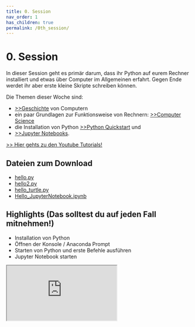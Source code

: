 ```yaml
---
title: 0. Session
nav_order: 1
has_children: true
permalink: /0th_session/
---
```


# 0. Session

In dieser Session geht es primär darum, dass ihr Python auf eurem Rechner installiert und etwas über Computer im Allgemeinen erfahrt. Gegen Ende werdet ihr aber erste kleine Skripte schreiben können.

Die Themen dieser Woche sind:
* [>>Geschichte](./geschichte) von Computern
* ein paar Grundlagen zur Funktionsweise von Rechnern: [>>Computer Science](./computer_science)
* die Installation von Python [>>Python Quickstart](./python_quickstart) und 
* [>>Jupyter Notebooks](./jupyter_notebooks).

[>> Hier gehts zu den Youtube Tutorials!](https://youtube.com/playlist?list=PLTS-X17mUJ0tkQUtqcC26anLR30YJdLnb)

## Dateien zum Download
* [hello.py](./crashkurs/hello.py)
* [hello2.py](./crashkurs/hello2.py)
* [hello_turtle.py](./crashkurs/hello_turtle.py)
* [Hello_JupyterNotebook.ipynb](./crashkurs/Hello_JupyterNotebook.ipynb)


## Highlights (Das solltest du auf jeden Fall mitnehmen!)

* Installation von Python
* Öffnen der Konsole / Anaconda Prompt
* Starten von Python und erste Befehle ausführen
* Jupyter Notebook starten


<div class="iframe-container">
  <iframe src="https://www.youtube.com/embed/1sHreSfc-qQ" allowfullscreen></iframe>
</div>


